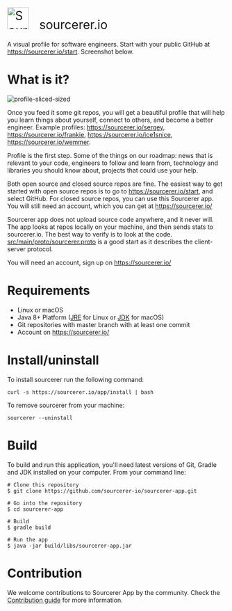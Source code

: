 
<h1 style="font-weight:normal">
  <a href="https://sourcerer.io"><img src=https://user-images.githubusercontent.com/20287615/34189346-d426d4c2-e4ef-11e7-9da4-cc76a1ed111d.png alt="Sourcerer Logo", width=50></a>
  &nbsp; sourcerer.io
</h1>
  A visual profile for software engineers. Start with your public GitHub at <a href="https://sourcerer.io/start">https://sourcerer.io/start</a>. Screenshot below.
<br>

What is it?
===========

![profile-sliced-sized](https://user-images.githubusercontent.com/20287615/34188912-b3aaf8ba-e4ed-11e7-861c-2adf13a921ac.png)
<br>

Once you feed it some git repos, you will get a beautiful profile that will help
you learn things about yourself, connect to others, and become a better
engineer. Example profiles: <https://sourcerer.io/sergey>,
<https://sourcerer.io/frankie>, <https://sourcerer.io/ice1snice>, <https://sourcerer.io/wemmer>.

Profile is the first step. Some of the things on our roadmap:
news that is relevant to your code, engineers to follow and learn from,
technology and libraries you should know about, projects
that could use your help.

Both open source and closed source repos are fine. The easiest way to get started with open source repos is to go to
<https://sourcerer.io/start>, and select GitHub. For closed source repos, you can
 use this Sourcerer app. You will still need an account, which you can get at <https://sourcerer.io/>

Sourcerer app does not upload source code anywhere, and it never will. The app looks at repos locally on your
machine, and then sends stats to sourcerer.io. The best way to verify is to
look at the code. [src/main/proto/sourcerer.proto](https://github.com/sourcerer-io/sourcerer-app/blob/develop/src/main/proto/sourcerer.proto)
is a good start as it describes the client-server protocol.

You will need an account, sign up on <https://sourcerer.io/>

Requirements
============

* Linux or macOS
* Java 8+ Platform ([JRE](http://www.oracle.com/technetwork/java/javase/downloads/jre8-downloads-2133155.html) for Linux or [JDK](http://www.oracle.com/technetwork/java/javase/downloads/jdk8-downloads-2133151.html) for macOS)
* Git repositories with master branch with at least one commit
* Account on <https://sourcerer.io/>

Install/uninstall
=================

To install sourcerer run the following command:

```
curl -s https://sourcerer.io/app/install | bash
```

To remove sourcerer from your machine:

```
sourcerer --uninstall
```

Build
=====

To build and run this application, you'll need latest versions of Git, Gradle and JDK installed on your computer. From your command line:

```
# Clone this repository
$ git clone https://github.com/sourcerer-io/sourcerer-app.git

# Go into the repository
$ cd sourcerer-app

# Build
$ gradle build

# Run the app
$ java -jar build/libs/sourcerer-app.jar
```

Contribution
============

We welcome contributions to Sourcerer App by the community. Check the [Contribution guide](https://github.com/sourcerer-io/sourcerer-app/blob/master/CONTRIBUTING.md) for more information.
